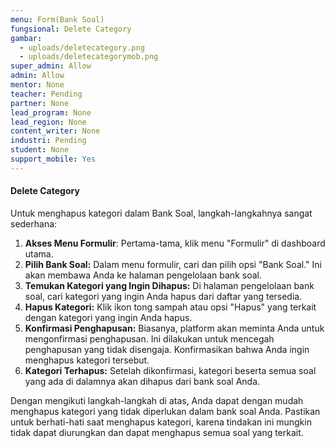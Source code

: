 ```yaml
---
menu: Form(Bank Soal)
fungsional: Delete Category
gambar:
  - uploads/deletecategory.png
  - uploads/deletecategorymob.png
super_admin: Allow
admin: Allow
mentor: None
teacher: Pending
partner: None
lead_program: None
lead_region: None
content_writer: None
industri: Pending
student: None
support_mobile: Yes
---
```

#### Delete Category

Untuk menghapus kategori dalam Bank Soal, langkah-langkahnya sangat sederhana:

1. **Akses Menu Formulir**: Pertama-tama, klik menu "Formulir" di dashboard utama.
2. **Pilih Bank Soal:** Dalam menu formulir, cari dan pilih opsi "Bank Soal." Ini akan membawa Anda ke halaman pengelolaan bank soal.
3. **Temukan Kategori yang Ingin Dihapus:** Di halaman pengelolaan bank soal, cari kategori yang ingin Anda hapus dari daftar yang tersedia.
4. **Hapus Kategori:** Klik ikon tong sampah atau opsi "Hapus" yang terkait dengan kategori yang ingin Anda hapus.
5. **Konfirmasi Penghapusan:** Biasanya, platform akan meminta Anda untuk mengonfirmasi penghapusan. Ini dilakukan untuk mencegah penghapusan yang tidak disengaja. Konfirmasikan bahwa Anda ingin menghapus kategori tersebut.
6. **Kategori Terhapus:** Setelah dikonfirmasi, kategori beserta semua soal yang ada di dalamnya akan dihapus dari bank soal Anda.

Dengan mengikuti langkah-langkah di atas, Anda dapat dengan mudah menghapus kategori yang tidak diperlukan dalam bank soal Anda. Pastikan untuk berhati-hati saat menghapus kategori, karena tindakan ini mungkin tidak dapat diurungkan dan dapat menghapus semua soal yang terkait.